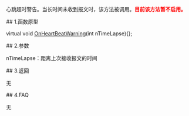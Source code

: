 <p>心跳超时警告。当长时间未收到报文时，该方法被调用。<font color="red"><b>目前该方法暂不启用。</b></font></p>
<span class="anchor" id="cb46c7f1-ae4c-4d7f-b1d5-d9d3ac7d0e1f"></span>
## 1.函数原型
<p>virtual void <a href="../../../JYJK/CTHOSTFTDCTRADERAPI/ONHEARTBEATWARNING/">OnHeartBeatWarning</a>(int nTimeLapse){};</p>
<span class="anchor" id="6536e59a-f89d-40ad-a736-7bdccec9203f"></span>
## 2.参数
<p>nTimeLapse：距离上次接收报文的时间</p>
<span class="anchor" id="0ef93119-1491-4c56-a113-ef8bd579f83b"></span>
## 3.返回
<p>无</p>
<span class="anchor" id="92bfa9d9-a9d0-4006-b417-07e71675aab9"></span>
## 4.FAQ
<p>无</p>

